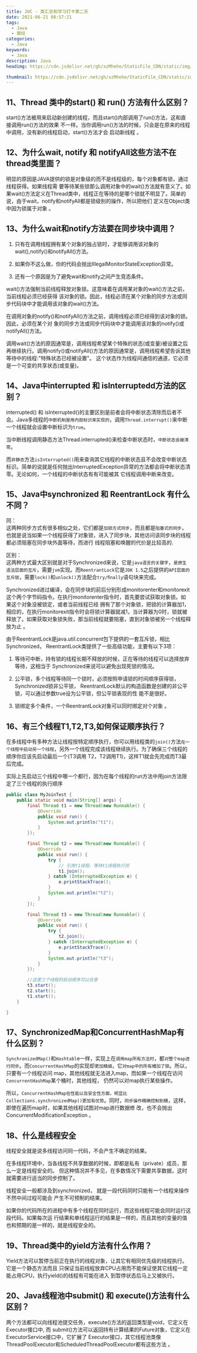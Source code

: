 ```yaml
---
title: JUC - 类汇总和学习打卡第二天
date: 2021-06-21 08:57:21
tags:
  - Java
  - 面经
categories:
  - Java
keywords:
  - Java
description: Java
headimg: https://cdn.jsdelivr.net/gh/xzMhehe/StaticFile_CDN/static/img/20210621095035.png

thumbnail: https://cdn.jsdelivr.net/gh/xzMhehe/StaticFile_CDN/static/img/20210621095035.png
---
```


## 11、Thread 类中的start() 和 run() 方法有什么区别？
start()方法被用来启动新创建的线程，而且start()内部调用了run()方法，这和直接调用run()方法的效果 不一样。当你调用run()方法的时候，只会是在原来的线程中调用，没有新的线程启动，start()方法才会 启动新线程 。

## 12、为什么wait, notify 和 notifyAll这些方法不在thread类里面？
明显的原因是JAVA提供的锁是对象级的而不是线程级的，每个对象都有锁，通过线程获得。如果线程需 要等待某些锁那么调用对象中的wait()方法就有意义了。如果wait()方法定义在Thread类中，线程正在等待的是哪个锁就不明显了。简单的说，由于wait，notify和notifyAll都是锁级别的操作，所以把他们 定义在Object类中因为锁属于对象 。

## 13、为什么wait和notify方法要在同步块中调用？
1. 只有在调用线程拥有某个对象的独占锁时，才能够调用该对象的wait(),notify()和notifyAll()方法。

2. 如果你不这么做，你的代码会抛出IllegalMonitorStateException异常。

3. 还有一个原因是为了避免wait和notify之间产生竞态条件。

wait()方法强制当前线程释放对象锁。这意味着在调用某对象的wait()方法之前，当前线程必须已经获得 该对象的锁。因此，线程必须在某个对象的同步方法或同步代码块中才能调用该对象的wait()方法。

在调用对象的notify()和notifyAll()方法之前，调用线程必须已经得到该对象的锁。因此，必须在某个对 象的同步方法或同步代码块中才能调用该对象的notify()或notifyAll()方法。

调用wait()方法的原因通常是，调用线程希望某个特殊的状态(或变量)被设置之后再继续执行。调用notify()或notifyAll()方法的原因通常是，调用线程希望告诉其他等待中的线程:"特殊状态已经被设置"。 这个状态作为线程间通信的通道，它必须是一个可变的共享状态(或变量)。


## 14、Java中interrupted 和 isInterruptedd方法的区别？
interrupted() 和 isInterrupted()的主要区别是前者会将中断状态清除而后者不会。Java多线程的`中断机制是用内部标识来实现的`，调用`Thread.interrupt()`来中断一个线程就会设置中断标识为`true`。

当中断线程调用静态方法Thread.interrupted()来检查中断状态时，`中断状态会被清零`。

而`非静态`方法`isInterrupted()`用来查询其它线程的中断状态且不会改变中断状态标识。简单的说就是任何抛出InterruptedException异常的方法都会将中断状态清零。无论如何，一个线程的中断状态有有可能被其 它线程调用中断来改变。


## 15、Java中synchronized 和 ReentrantLock 有什么不同？

同：           
这两种同步方式有很多相似之处，它们都是`加锁方式同步`，而且都是`阻塞式的同步`，也就是说当如果一个线程获得了对象锁，进入了同步块，其他访问该同步块的线程都必须阻塞在同步块外面等待，而进行 线程阻塞和唤醒的代价是比较高的.

区别：       
这两种方式最大区别就是对于Synchronized来说，它是`java语言的关键字`，`是原生语法层面的互斥`，需要`jvm`实现。而`ReentrantLock`它是`JDK 1.5`之后提供的`API层面的互斥锁`，需要`lock()`和`unlock()`方法配合`try/ﬁnally`语句块来完成。

Synchronized进过编译，会在同步块的前后分别形成monitorenter和monitorexit这个两个字节码指令。在执行monitorenter指令时，首先要尝试获取对象锁。如果这个对象没被锁定，或者当前线程已经 拥有了那个对象锁，把锁的计算器加1，相应的，在执行monitorexit指令时会将锁计算器就减1，当计算器为0时，锁就被释放了。如果获取对象锁失败，那当前线程就要阻塞，直到对象锁被另一个线程释放为止 。


由于ReentrantLock是java.util.concurrent包下提供的一套互斥锁，相比Synchronized，
ReentrantLock类提供了一些高级功能，主要有以下3项：               
1. 等待可中断，持有锁的线程长期不释放的时候，正在等待的线程可以选择放弃等待，这相当于 Synchronized来说可以避免出现死锁的情况。

2. 公平锁，多个线程等待同一个锁时，必须按照申请锁的时间顺序获得锁，Synchronized锁非公平锁， ReentrantLock默认的构造函数是创建的非公平锁，可以通过参数true设为公平锁，但公平锁表现的性 能不是很好。

3. 锁绑定多个条件，一个ReentrantLock对象可以同时绑定对个对象 。

## 16、有三个线程T1,T2,T3,如何保证顺序执行？
在多线程中有多种方法让线程按特定顺序执行，你可以用线程类的`join()`方法`在一个线程中启动另一个线程`，另外一个线程完成该线程继续执行。为了确保三个线程的顺序你应该先启动最后一个(T3调用 T2，T2调用T1)，这样T1就会先完成而T3最后完成。

实际上先启动三个线程中哪一个都行，因为在每个线程的run方法中用join方法限定了三个线程的执行顺序


```java
public class MyJoinTest {
    public static void main(String[] args) {
        final Thread t1 = new Thread(new Runnable() {
            @Override
            public void run() {
                System.out.println("t1");
            }
        });

        final Thread t2 = new Thread(new Runnable() {
            @Override
            public void run() {
                try {
                    // 引用t1线程，等待t1线程执行完
                    t1.join();
                } catch (InterruptedException e) {
                    e.printStackTrace();
                }
                System.out.println("t2");
            }
        });

        final Thread t3 = new Thread(new Runnable() {
            @Override
            public void run() {
                try {
                    t2.join();
                } catch (InterruptedException e) {
                    e.printStackTrace();
                }
                System.out.println("t3");
            }
        });

        //这里三个线程的启动顺序可以任意
        t3.start();
        t2.start();
        t1.start();
    }

}
```

## 17、SynchronizedMap和ConcurrentHashMap有什么区别？
`SynchronizedMap()`和`Hashtabl`e一样，实现上在`调用map所有方法时`，都`对整个map进行同步`。而`ConcurrentHashMap`的实现却`更加精细`，它`对map中的所有桶加了锁`。所以，只要有一个线程访问 map，其他线程就无法进入map，而如果一个线程在访问`ConcurrentHashMap`某个桶时，其他线程， 仍然可以对map执行某些操作。


所以，`ConcurrentHashMap在性能以及安全性方面，明显比Collections.synchronizedMap()更加有优势`。同时，`同步操作精确控制到桶`，这样，即使在遍历map时，如果其他线程试图对map进行数据修 改，也不会抛出ConcurrentModiﬁcationException 。


## 18、什么是线程安全
线程安全就是说多线程访问同一代码，不会产生不确定的结果。

在多线程环境中，当各线程不共享数据的时候，即都是私有（private）成员，那么一定是线程安全的。 但这种情况并不多见，在多数情况下需要共享数据，这时就需要进行适当的同步控制了。

线程安全一般都涉及到synchronized， 就是一段代码同时只能有一个线程来操作 不然中间过程可能会 产生不可预制的结果。

如果你的代码所在的进程中有多个线程在同时运行，而这些线程可能会同时运行这段代码。如果每次运 行结果和单线程运行的结果是一样的，而且其他的变量的值也和预期的是一样的，就是线程安全的。

## 19、Thread类中的yield方法有什么作用？
Yield方法可以暂停当前正在执行的线程对象，让其它有相同优先级的线程执行。它是一个静态方法而且 只保证当前线程放弃CPU占用而不能保证使其它线程一定能占用CPU，执行yield()的线程有可能在进入 到暂停状态后马上又被执行。

## 20、Java线程池中submit() 和 execute()方法有什么区别？
两个方法都可以向线程池提交任务，execute()方法的返回类型是void，它定义在Executor接口中, 而
submit()方法可以返回持有计算结果的Future对象，它定义在ExecutorService接口中，它扩展了
Executor接口，其它线程池类像ThreadPoolExecutor和ScheduledThreadPoolExecutor都有这些方法 。

